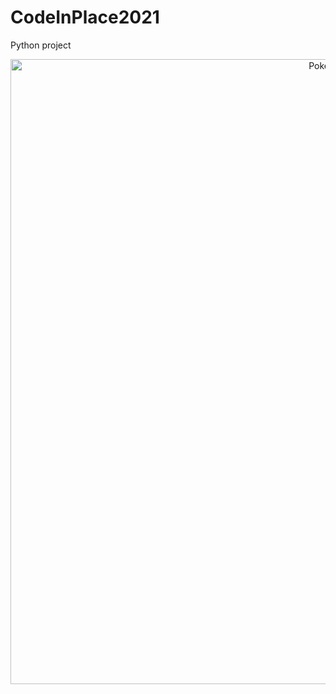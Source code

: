 # CodeInPlace2021
Python project
<p align="center">
  <a title="Pokemon" target="_blank" href= "https://colab.research.google.com/github/emae1712/CodeInPlace2021/blob/master/CodeinPlace.ipynb">
    <img width="1000px" src="https://user-images.githubusercontent.com/68023969/121063659-385e8700-c78c-11eb-9c7c-b275b672b49f.gif" alt="Pokemon">
  </a>
</p>

